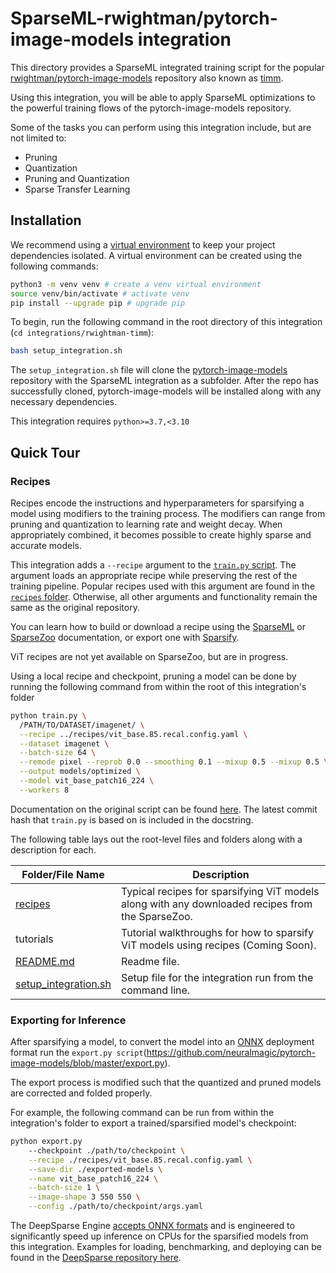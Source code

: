 <!--
Copyright (c) 2021 - present / Neuralmagic, Inc. All Rights Reserved.

Licensed under the Apache License, Version 2.0 (the "License");
you may not use this file except in compliance with the License.
You may obtain a copy of the License at

   http://www.apache.org/licenses/LICENSE-2.0

Unless required by applicable law or agreed to in writing,
software distributed under the License is distributed on an "AS IS" BASIS,
WITHOUT WARRANTIES OR CONDITIONS OF ANY KIND, either express or implied.
See the License for the specific language governing permissions and
limitations under the License.
-->

# SparseML-rwightman/pytorch-image-models integration
This directory provides a SparseML integrated training script for the popular
[rwightman/pytorch-image-models](https://github.com/rwightman/pytorch-image-models)
repository also known as [timm](https://pypi.org/project/timm/).

Using this integration, you will be able to apply SparseML optimizations
to the powerful training flows of the pytorch-image-models repository.

Some of the tasks you can perform using this integration include, but are not limited to:
* Pruning
* Quantization
* Pruning and Quantization
* Sparse Transfer Learning

## Installation
We recommend using a [virtual environment](https://docs.python.org/3/library/venv.html) to keep your project dependencies isolated.
A virtual environment can be created using the following commands:

```bash
python3 -m venv venv # create a venv virtual environment
source venv/bin/activate # activate venv
pip install --upgrade pip # upgrade pip
```

To begin, run the following command in the root directory of this integration (`cd integrations/rwightman-timm`):
```bash
bash setup_integration.sh
```

The `setup_integration.sh` file will clone the [pytorch-image-models](https://github.com/neuralmagic/pytorch-image-models.git) repository with the SparseML integration as a subfolder.
After the repo has successfully cloned, pytorch-image-models will be installed along with any necessary dependencies.

This integration requires `python>=3.7,<3.10`

## Quick Tour
### Recipes
Recipes encode the instructions and hyperparameters for sparsifying a model using modifiers to the training process.
The modifiers can range from pruning and quantization to learning rate and weight decay.
When appropriately combined, it becomes possible to create highly sparse and accurate models.

This integration adds a `--recipe` argument to the 
[`train.py` script](https://github.com/neuralmagic/pytorch-image-models/blob/master/train.py).
The argument loads an appropriate recipe while preserving the rest of the training pipeline.
Popular recipes used with this argument are found in the [`recipes` folder](./recipes).
Otherwise, all other arguments and functionality remain the same as the original repository.

You can learn how to build or download a recipe using the
[SparseML](https://github.com/neuralmagic/sparseml)
or [SparseZoo](https://github.com/neuralmagic/sparsezoo)
documentation, or export one with [Sparsify](https://github.com/neuralmagic/sparsify).

ViT recipes are not yet available on SparseZoo, but are in progress.

Using a local recipe and checkpoint, pruning a model can be done by running the following command from within the root of this integration's folder
```bash
python train.py \
  /PATH/TO/DATASET/imagenet/ \
  --recipe ../recipes/vit_base.85.recal.config.yaml \
  --dataset imagenet \
  --batch-size 64 \
  --remode pixel --reprob 0.0 --smoothing 0.1 --mixup 0.5 --mixup 0.5 \
  --output models/optimized \
  --model vit_base_patch16_224 \
  --workers 8 
```  

Documentation on the original script can be found
[here](https://rwightman.github.io/pytorch-image-models/scripts/).
The latest commit hash that `train.py` is based on is included in the docstring.


The following table lays out the root-level files and folders along with a description for each.

| Folder/File Name     | Description                                                                                                           |
|----------------------|-----------------------------------------------------------------------------------------------------------------------|
| [recipes](./recipes)              | Typical recipes for sparsifying ViT models along with any downloaded recipes from the SparseZoo.                      |
| tutorials            | Tutorial walkthroughs for how to sparsify ViT models using recipes (Coming Soon).                                                   |          |
| [README.md](./README.md)            | Readme file.                                                                                                        |
| [setup_integration.sh](./setup_integration.sh) | Setup file for the integration run from the command line.   

### Exporting for Inference

After sparsifying a model, to convert the model into an [ONNX](https://onnx.ai/) deployment format run the `export.py script`(https://github.com/neuralmagic/pytorch-image-models/blob/master/export.py).

The export process is modified such that the quantized and pruned models are corrected and folded properly.

For example, the following command can be run from within the integration's folder to export a trained/sparsified model's checkpoint:
```bash
python export.py 
    --checkpoint ./path/to/checkpoint \
    --recipe ./recipes/vit_base.85.recal.config.yaml \
    --save-dir ./exported-models \
    --name vit_base_patch16_224 \
    --batch-size 1 \
    --image-shape 3 550 550 \
    --config ./path/to/checkpoint/args.yaml
```

The DeepSparse Engine [accepts ONNX formats](https://docs.neuralmagic.com/sparseml/source/onnx_export.html) and is engineered to significantly speed up inference on CPUs for the sparsified models from this integration.
Examples for loading, benchmarking, and deploying can be found in the [DeepSparse repository here](https://github.com/neuralmagic/deepsparse).